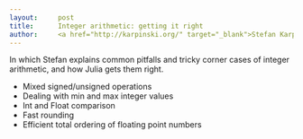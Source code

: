 ```yaml
---
layout:     post
title:      Integer arithmetic: getting it right
author:     <a href="http://karpinski.org/" target="_blank">Stefan Karpinski</a>
---
```


In which Stefan explains common pitfalls and tricky corner cases of
integer arithmetic, and how Julia gets them right.

- Mixed signed/unsigned operations
- Dealing with min and max integer values
- Int and Float comparison
- Fast rounding
- Efficient total ordering of floating point numbers
